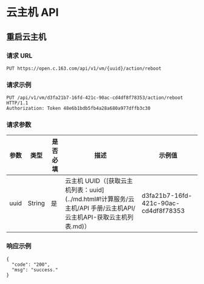 # 云主机 API

## 重启云主机

### 请求 URL

    PUT https://open.c.163.com/api/v1/vm/{uuid}/action/reboot

### 请求示例
    PUT /api/v1/vm/d3fa21b7-16fd-421c-90ac-cd4df8f78353/action/reboot HTTP/1.1
    Authorization: Token 48e6b1bdb5fb4a28a680a977dffb3c30

### 请求参数

| 参数 |  类型  | 是否必填 |                                                        描述                                                       |                示例值                |
|------|--------|----------|-------------------------------------------------------------------------------------------------------------------|--------------------------------------|
| uuid | String | 是       | 云主机 UUID（[获取云主机列表：uuid](../md.html#!计算服务/云主机/API 手册/云主机API/云主机API-获取云主机列表.md)） | d3fa21b7-16fd-421c-90ac-cd4df8f78353 |

### 响应示例

```
{
  "code": "200",
  "msg": "success."
}
```

